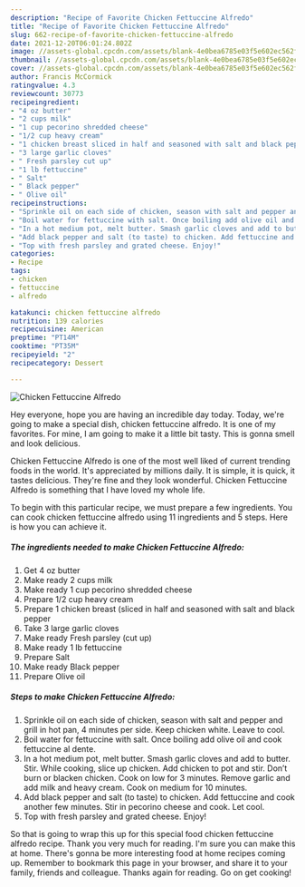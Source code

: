 ```yaml
---
description: "Recipe of Favorite Chicken Fettuccine Alfredo"
title: "Recipe of Favorite Chicken Fettuccine Alfredo"
slug: 662-recipe-of-favorite-chicken-fettuccine-alfredo
date: 2021-12-20T06:01:24.802Z
image: //assets-global.cpcdn.com/assets/blank-4e0bea6785e03f5e602ec562f230caae08da540cada707380b4fe1bbebba43da.png
thumbnail: //assets-global.cpcdn.com/assets/blank-4e0bea6785e03f5e602ec562f230caae08da540cada707380b4fe1bbebba43da.png
cover: //assets-global.cpcdn.com/assets/blank-4e0bea6785e03f5e602ec562f230caae08da540cada707380b4fe1bbebba43da.png
author: Francis McCormick
ratingvalue: 4.3
reviewcount: 30773
recipeingredient:
- "4 oz butter"
- "2 cups milk"
- "1 cup pecorino shredded cheese"
- "1/2 cup heavy cream"
- "1 chicken breast sliced in half and seasoned with salt and black pepper"
- "3 large garlic cloves"
- " Fresh parsley cut up"
- "1 lb fettuccine"
- " Salt"
- " Black pepper"
- " Olive oil"
recipeinstructions:
- "Sprinkle oil on each side of chicken, season with salt and pepper and grill in hot pan, 4 minutes per side. Keep chicken white. Leave to cool."
- "Boil water for fettuccine with salt. Once boiling add olive oil and cook fettuccine al dente."
- "In a hot medium pot, melt butter. Smash garlic cloves and add to butter. Stir. While cooking, slice up chicken. Add chicken to pot and stir. Don’t burn or blacken chicken. Cook on low for 3 minutes. Remove garlic and add milk and heavy cream. Cook on medium for 10 minutes."
- "Add black pepper and salt (to taste) to chicken. Add fettuccine and cook another few minutes. Stir in pecorino cheese and cook. Let cool."
- "Top with fresh parsley and grated cheese. Enjoy!"
categories:
- Recipe
tags:
- chicken
- fettuccine
- alfredo

katakunci: chicken fettuccine alfredo 
nutrition: 139 calories
recipecuisine: American
preptime: "PT14M"
cooktime: "PT35M"
recipeyield: "2"
recipecategory: Dessert

---
```



![Chicken Fettuccine Alfredo](//assets-global.cpcdn.com/assets/blank-4e0bea6785e03f5e602ec562f230caae08da540cada707380b4fe1bbebba43da.png)

Hey everyone, hope you are having an incredible day today. Today, we're going to make a special dish, chicken fettuccine alfredo. It is one of my favorites. For mine, I am going to make it a little bit tasty. This is gonna smell and look delicious.

Chicken Fettuccine Alfredo is one of the most well liked of current trending foods in the world. It's appreciated by millions daily. It is simple, it is quick, it tastes delicious. They're fine and they look wonderful. Chicken Fettuccine Alfredo is something that I have loved my whole life.




To begin with this particular recipe, we must prepare a few ingredients. You can cook chicken fettuccine alfredo using 11 ingredients and 5 steps. Here is how you can achieve it.

<!--inarticleads1-->

##### The ingredients needed to make Chicken Fettuccine Alfredo:

1. Get 4 oz butter
1. Make ready 2 cups milk
1. Make ready 1 cup pecorino shredded cheese
1. Prepare 1/2 cup heavy cream
1. Prepare 1 chicken breast (sliced in half and seasoned with salt and black pepper
1. Take 3 large garlic cloves
1. Make ready  Fresh parsley (cut up)
1. Make ready 1 lb fettuccine
1. Prepare  Salt
1. Make ready  Black pepper
1. Prepare  Olive oil




<!--inarticleads2-->

##### Steps to make Chicken Fettuccine Alfredo:

1. Sprinkle oil on each side of chicken, season with salt and pepper and grill in hot pan, 4 minutes per side. Keep chicken white. Leave to cool.
1. Boil water for fettuccine with salt. Once boiling add olive oil and cook fettuccine al dente.
1. In a hot medium pot, melt butter. Smash garlic cloves and add to butter. Stir. While cooking, slice up chicken. Add chicken to pot and stir. Don’t burn or blacken chicken. Cook on low for 3 minutes. Remove garlic and add milk and heavy cream. Cook on medium for 10 minutes.
1. Add black pepper and salt (to taste) to chicken. Add fettuccine and cook another few minutes. Stir in pecorino cheese and cook. Let cool.
1. Top with fresh parsley and grated cheese. Enjoy!




So that is going to wrap this up for this special food chicken fettuccine alfredo recipe. Thank you very much for reading. I'm sure you can make this at home. There's gonna be more interesting food at home recipes coming up. Remember to bookmark this page in your browser, and share it to your family, friends and colleague. Thanks again for reading. Go on get cooking!

